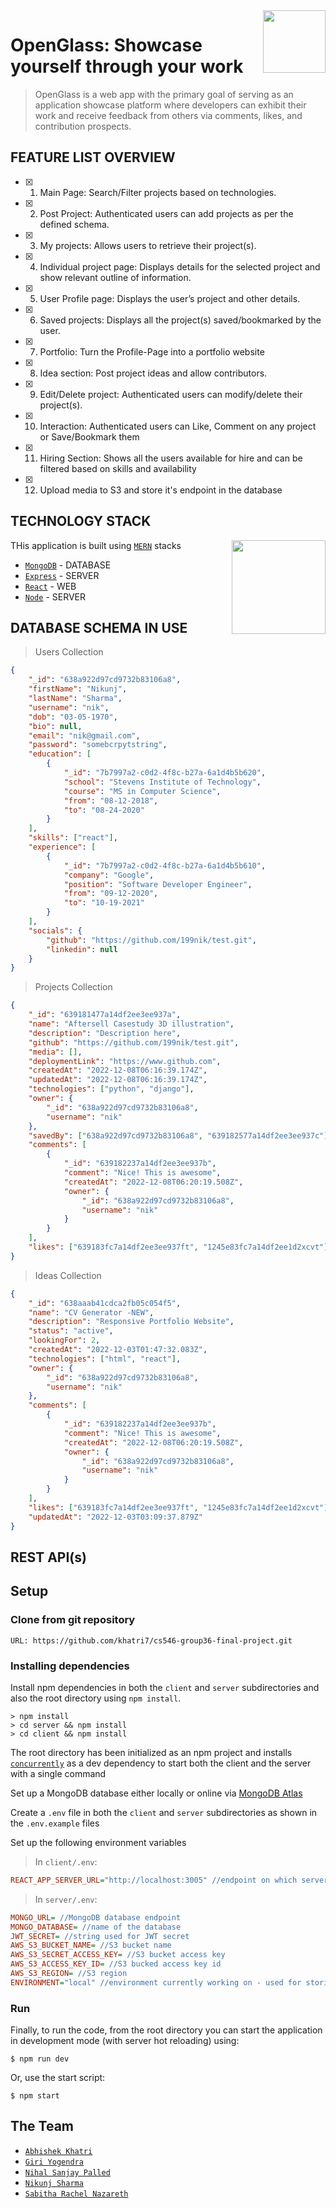 <img src="client/public/favicon.png" align="right" height=100/>

# OpenGlass: Showcase yourself through your work

> OpenGlass is a web app with the primary goal of serving as an application showcase platform where developers can exhibit their work and receive feedback from others via comments, likes, and contribution prospects.

## FEATURE LIST OVERVIEW

- [x] 1. Main Page: Search/Filter projects based on technologies.
- [x] 2. Post Project: Authenticated users can add projects as per the defined schema.
- [x] 3. My projects: Allows users to retrieve their project(s).
- [x] 4. Individual project page: Displays details for the selected project and show relevant outline of information.
- [x] 5. User Profile page: Displays the user’s project and other details.
- [x] 6. Saved projects: Displays all the project(s) saved/bookmarked by the user.
- [x] 7. Portfolio: Turn the Profile-Page into a portfolio website
- [x] 8. Idea section: Post project ideas and allow contributors.
- [x] 9. Edit/Delete project: Authenticated users can modify/delete their project(s).
- [x] 10. Interaction: Authenticated users can Like, Comment on any project or Save/Bookmark them
- [x] 11. Hiring Section: Shows all the users available for hire and can be filtered based on skills and availability
- [x] 12. Upload media to S3 and store it's endpoint in the database

## TECHNOLOGY STACK

THis application is built using [`MERN`](https://www.mongodb.com/mern-stack) stacks
<img src="https://user-images.githubusercontent.com/51209322/208287963-5735fb30-281d-4b93-8c20-bfca6f1403d6.png" align="right" height=150/>

- [`MongoDB`](https://www.mongodb.com/) - DATABASE
- [`Express`](https://www.mongodb.com/) - SERVER
- [`React`](https://www.mongodb.com/) - WEB
- [`Node`](https://www.mongodb.com/) - SERVER

## DATABASE SCHEMA IN USE

> Users Collection

```json
{
	"_id": "638a922d97cd9732b83106a8",
	"firstName": "Nikunj",
	"lastName": "Sharma",
	"username": "nik",
	"dob": "03-05-1970",
	"bio": null,
	"email": "nik@gmail.com",
	"password": "somebcrpytstring",
	"education": [
		{
			"_id": "7b7997a2-c0d2-4f8c-b27a-6a1d4b5b620",
			"school": "Stevens Institute of Technology",
			"course": "MS in Computer Science",
			"from": "08-12-2018",
			"to": "08-24-2020"
		}
	],
	"skills": ["react"],
	"experience": [
		{
			"_id": "7b7997a2-c0d2-4f8c-b27a-6a1d4b5b610",
			"company": "Google",
			"position": "Software Developer Engineer",
			"from": "09-12-2020",
			"to": "10-19-2021"
		}
	],
	"socials": {
		"github": "https://github.com/199nik/test.git",
		"linkedin": null
	}
}
```

> Projects Collection

```json
{
	"_id": "639181477a14df2ee3ee937a",
	"name": "Aftersell Casestudy 3D illustration",
	"description": "Description here",
	"github": "https://github.com/199nik/test.git",
	"media": [],
	"deploymentLink": "https://www.github.com",
	"createdAt": "2022-12-08T06:16:39.174Z",
	"updatedAt": "2022-12-08T06:16:39.174Z",
	"technologies": ["python", "django"],
	"owner": {
		"_id": "638a922d97cd9732b83106a8",
		"username": "nik"
	},
	"savedBy": ["638a922d97cd9732b83106a8", "639182577a14df2ee3ee937c"],
	"comments": [
		{
			"_id": "639182237a14df2ee3ee937b",
			"comment": "Nice! This is awesome",
			"createdAt": "2022-12-08T06:20:19.508Z",
			"owner": {
				"_id": "638a922d97cd9732b83106a8",
				"username": "nik"
			}
		}
	],
	"likes": ["639183fc7a14df2ee3ee937ft", "1245e83fc7a14df2ee1d2xcvt"]
}
```

> Ideas Collection

```json
{
	"_id": "638aaab41cdca2fb05c054f5",
	"name": "CV Generator -NEW",
	"description": "Responsive Portfolio Website",
	"status": "active",
	"lookingFor": 2,
	"createdAt": "2022-12-03T01:47:32.083Z",
	"technologies": ["html", "react"],
	"owner": {
		"_id": "638a922d97cd9732b83106a8",
		"username": "nik"
	},
	"comments": [
		{
			"_id": "639182237a14df2ee3ee937b",
			"comment": "Nice! This is awesome",
			"createdAt": "2022-12-08T06:20:19.508Z",
			"owner": {
				"_id": "638a922d97cd9732b83106a8",
				"username": "nik"
			}
		}
	],
	"likes": ["639183fc7a14df2ee3ee937ft", "1245e83fc7a14df2ee1d2xcvt"],
	"updatedAt": "2022-12-03T03:09:37.879Z"
}
```

## REST API(s)

## Setup

### Clone from git repository

```
URL: https://github.com/khatri7/cs546-group36-final-project.git
```

### Installing dependencies

Install npm dependencies in both the `client` and `server` subdirectories and also the root directory using `npm install`.

```shell
> npm install
> cd server && npm install
> cd client && npm install
```

The root directory has been initialized as an npm project and installs [`concurrently`](https://www.npmjs.com/package/concurrently) as a dev dependency to start both the client and the server with a single command

Set up a MongoDB database either locally or online via <a href='https://www.mongodb.com/cloud/atlas'>MongoDB Atlas</a>

Create a `.env` file in both the `client` and `server` subdirectories as shown in the `.env.example` files

Set up the following environment variables

> In `client/.env`:

```ini
REACT_APP_SERVER_URL="http://localhost:3005" //endpoint on which server will start
```

> In `server/.env`:

```ini
MONGO_URL= //MongoDB database endpoint
MONGO_DATABASE= //name of the database
JWT_SECRET= //string used for JWT secret
AWS_S3_BUCKET_NAME= //S3 bucket name
AWS_S3_SECRET_ACCESS_KEY= //S3 bucket access key
AWS_S3_ACCESS_KEY_ID= //S3 bucked access key id
AWS_S3_REGION= //S3 region
ENVIRONMENT="local" //environment currently working on - used for storing media according to environment
```

### Run

Finally, to run the code, from the root directory you can start the application in development mode (with server hot reloading) using:

```shell
$ npm run dev
```

Or, use the start script:

```shell
$ npm start
```

## The Team

- [`Abhishek Khatri`](https://github.com/khatri7)
- [`Giri Yogendra`](https://github.com/GiriNithin)
- [`Nihal Sanjay Palled`](https://github.com/nihalpalled)
- [`Nikunj Sharma`](https://github.com/1994nikunj)
- [`Sabitha Rachel Nazareth`](https://github.com/sabithanazareth)
